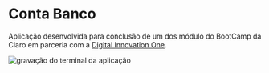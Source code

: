 # Conta Banco

Aplicação desenvolvida para conclusão de um dos módulo do BootCamp da Claro em parceria com a [Digital Innovation One](https://dio.me).

<img src="./gifs/screencast.gif" alt="gravação do terminal da aplicação">